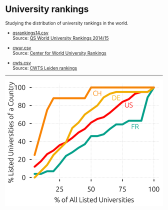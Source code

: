 University rankings
===========

Studying the distribution of university rankings in the world.

  - [qsrankings14.csv](https://github.com/zambujo/unirankings/blob/master/qsrankings14.csv)  
  Source: [QS World University Rankings  2014/15](http://www.topuniversities.com/university-rankings/world-university-rankings/2014)

  - [cwur.csv](https://github.com/zambujo/unirankings/blob/master/cwur.csv)  
  Source: [Center for World University Rankings](http://cwur.org/2014/)

  - [cwts.csv](https://github.com/zambujo/unirankings/blob/master/cwts.csv)  
  Source: [CWTS Leiden rankings](http://www.leidenranking.com/ranking/2014)

--------------------------------------

![QS rankings QQ plot](qs-qqplot.svg)